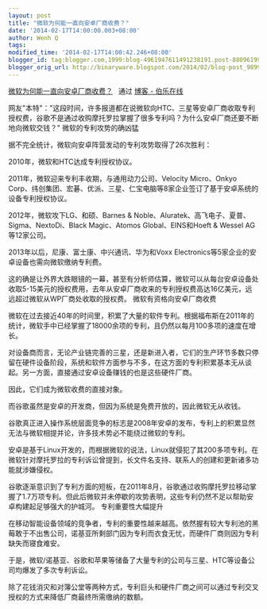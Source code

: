 ```yaml
---
layout: post
title: "微软为何能一直向安卓厂商收费？"
date: '2014-02-17T14:00:00.003+08:00'
author: Wenh Q
tags:
modified_time: '2014-02-17T14:00:42.246+08:00'
blogger_id: tag:blogger.com,1999:blog-4961947611491238191.post-8809619925333748575
blogger_orig_url: http://binaryware.blogspot.com/2014/02/blog-post_9899.html
---
```

[微软为何能一直向安卓厂商收费？](http://blog.jobbole.com/59626/)   通过
[博客 - 伯乐在线](http://blog.jobbole.com/)


网友"本特"："这段时间，许多报道都在说微软向HTC、三星等安卓厂商收取专利授权费，谷歌不是通过收购摩托罗拉掌握了很多专利吗？为什么安卓厂商还要不断地向微软交钱？"
微软的专利攻势的确凶猛

据不完全统计，微软向安卓阵营发动的专利攻势取得了26次胜利：

2010年，微软和HTC达成专利授权协议。

2011年，微软迎来专利丰收期，与通用动力公司、Velocity Micro、Onkyo
Corp、纬创集团、宏碁、优派、三星、仁宝电脑等8家企业签订了基于安卓系统的设备专利授权协议。

2012年，微软攻下LG、和硕、Barnes &
Noble、Aluratek、高飞电子、夏普、Sigma、NextoDi、Black Magic、Atomos
Global、EINS和Hoeft & Wessel AG等12家公司。

2013年以后，尼康、富士康、中兴通讯、华为和Voxx
Electronics等5家企业的安卓设备也需向微软缴纳专利费。

这的确是让外界大跌眼镜的一幕，甚至有分析师估算，微软可以从每台安卓设备处收取5-15美元的授权费用，去年从安卓厂商收来的专利授权费高达16亿美元，远远超过微软从WP厂商处收取的授权费。
微软有资格向安卓厂商收费

微软在过去接近40年的时间里，积累了大量的软件专利。根据福布斯在2011年的统计，微软手中已经掌握了18000余项的专利，且仍然以每月100多项的速度在增长。

对设备商而言，无论产业链完善的三星，还是新进入者，它们的生产环节多数只停留在硬件设备阶段，系统和软件方面参与不多，在这方面的专利积累基本无从谈起。另一方面，直接通过安卓设备赚钱的也是这些硬件厂商。

因此，它们成为微软收费的直接对象。

而谷歌虽然是安卓的开发商，但因为系统是免费开放的，因此微软无从收钱。

谷歌真正进入操作系统层面竞争的标志是2008年安卓的发布，专利上的积累显然无法与微软相提并论，许多技术势必不能绕过微软的专利。

安卓是基于Linux开发的，而根据微软的说法，Linux就侵犯了其200多项专利。在微软针对摩托罗拉的专利诉讼曾提到，长文件名支持、联系人的创建和更新诸多功能就涉嫌侵权。

谷歌逐渐意识到了专利方面的短板，在2011年8月，谷歌通过收购摩托罗拉移动掌握了1.7万项专利。但此后微软并未停歇的攻势表明，这些专利仍然不足以帮助安卓构建起足够强大的护城河。
专利重要性大幅提升

在移动智能设备领域的竞争者，专利的重要性越来越高。依然握有较大专利池的黑莓敢于不出售公司，诺基亚所剩部门因为专利而衣食无忧，而硬件厂商则因为专利缺失而寝食难安。

于是，微软/诺基亚、谷歌和苹果等储备了大量专利的公司与三星、HTC等设备公司均爆发了多次专利诉讼。

除了花钱消灾和对簿公堂等两种方式，专利巨头和硬件厂商之间可以通过专利交叉授权的方式来降低厂商最终所需缴纳的数额。
